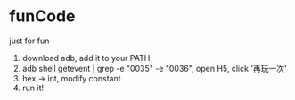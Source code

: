 # funCode
just for fun

1. download adb, add it to your PATH
2. adb shell getevent | grep -e "0035" -e "0036", open H5, click '再玩一次'
3. hex -> int, modify constant
4. run it!
